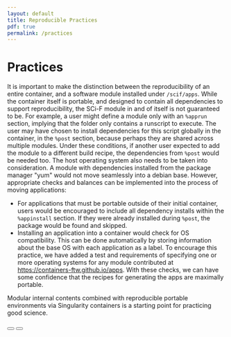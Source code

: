 ```yaml
---
layout: default
title: Reproducible Practices
pdf: true
permalink: /practices
---
```


# Practices

It is important to make the distinction between the reproducibility of an entire container, and a software module installed under `/scif/apps`. While the container itself is portable, and designed to contain all dependencies to support reproducibility, the SCi-F module in and of itself is not guaranteed to be. For example, a user might define a  module only with an `%apprun` section, implying that the folder only contains a runscript to execute. The user may have chosen to install dependencies for this script globally in the container, in the `%post` section, because perhaps they are shared across multiple modules. Under these conditions, if another user expected to add the module to a different build recipe, the dependencies from `%post` would be needed too. The host operating system also needs to be taken into consideration. A module with dependencies installed from the package manager "yum" would not move seamlessly into a debian base. However, appropriate checks and balances can be implemented into the process of moving applications:

 - For applications that must be portable outside of their initial container, users would be encouraged to include all dependency installs within the `%appinstall` section. If they were already installed during `%post`, the package would be found and skipped.
 - Installing an application into a container would check for OS compatibility. This can be done automatically by storing information about the base OS with each application as a label. To encourage this practice, we have added a test and requirements of specifying one or more operating systems for any module contributed at <a href="https://containers-ftw.github.io/apps" target="_blank">https://containers-ftw.github.io/apps</a>. With these checks, we can have some confidence that the recipes for generating the apps are maximally portable.

Modular internal contents combined with reproducible portable environments via Singularity containers is a starting point for practicing good science.

<div>
    <a href="/SCI-F/modules.html"><button class="previous-button btn btn-primary"><i class="fa fa-chevron-left"></i> </button></a>
    <a href="/SCI-F/tools.html"><button class="next-button btn btn-primary"><i class="fa fa-chevron-right"></i> </button></a>
</div><br>
